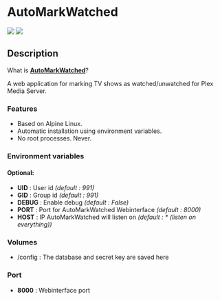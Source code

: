# AutoMarkWatched
[![](https://images.microbadger.com/badges/version/starbix/automarkwatched.svg)](http://microbadger.com/images/starbix/automarkwatched) [![](https://images.microbadger.com/badges/image/starbix/automarkwatched.svg)](http://microbadger.com/images/starbix/automarkwatched)

## Description
What is **[AutoMarkWatched](https://github.com/DirtyCajunRice/AutoMarkWatched)**?

A web application for marking TV shows as watched/unwatched for Plex Media Server.

### Features
- Based on Alpine Linux.
- Automatic installation using environment variables.
- No root processes. Never.

### Environment variables

#### Optional:

- **UID** : User id *(default : 991)*
- **GID** : Group id *(default : 991)*
- **DEBUG** : Enable debug *(default : False)*
- **PORT** : Port for AutoMarkWatched Webinterface *(default : 8000)*
- **HOST** : IP AutoMarkWatched will listen on *(default : * (listen on everything))*

### Volumes
- /config : The database and secret key are saved here

### Port

- **8000** : Webinterface port

